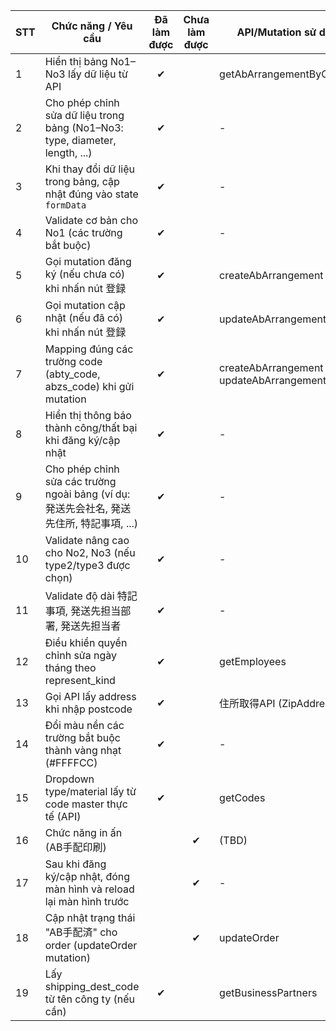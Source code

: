 | STT | Chức năng / Yêu cầu                                                                 | Đã làm được | Chưa làm được | API/Mutation sử dụng                        |
|-----|-------------------------------------------------------------------------------------|:-----------:|:-------------:|---------------------------------------------|
| 1   | Hiển thị bảng No1–No3 lấy dữ liệu từ API                                            |      ✔      |               | getAbArrangementByOrderNo                   |
| 2   | Cho phép chỉnh sửa dữ liệu trong bảng (No1–No3: type, diameter, length, ...)        |      ✔      |               | -                                           |
| 3   | Khi thay đổi dữ liệu trong bảng, cập nhật đúng vào state `formData`                 |      ✔      |               | -                                           |
| 4   | Validate cơ bản cho No1 (các trường bắt buộc)                                       |      ✔      |               | -                                           |
| 5   | Gọi mutation đăng ký (nếu chưa có) khi nhấn nút 登録                                |      ✔      |               | createAbArrangement                         |
| 6   | Gọi mutation cập nhật (nếu đã có) khi nhấn nút 登録                                 |      ✔      |               | updateAbArrangement                         |
| 7   | Mapping đúng các trường code (abty_code, abzs_code) khi gửi mutation                |      ✔      |               | createAbArrangement / updateAbArrangement   |
| 8   | Hiển thị thông báo thành công/thất bại khi đăng ký/cập nhật                         |      ✔      |               | -                                           |
| 9   | Cho phép chỉnh sửa các trường ngoài bảng (ví dụ: 発送先会社名, 発送先住所, 特記事項, ...) |      ✔      |               | -                                           |
| 10  | Validate nâng cao cho No2, No3 (nếu type2/type3 được chọn)                          |      ✔      |               | -                                           |
| 11  | Validate độ dài 特記事項, 発送先担当部署, 発送先担当者                                 |      ✔      |               | -                                           |
| 12  | Điều khiển quyền chỉnh sửa ngày tháng theo represent_kind                            |      ✔      |               | getEmployees                                |
| 13  | Gọi API lấy address khi nhập postcode                                               |      ✔      |               | 住所取得API (ZipAddress API)                |
| 14  | Đổi màu nền các trường bắt buộc thành vàng nhạt (#FFFFCC)                            |      ✔      |               | -                                           |
| 15  | Dropdown type/material lấy từ code master thực tế (API)                             |      ✔      |               | getCodes                                    |
| 16  | Chức năng in ấn (AB手配印刷)                                                        |             |      ✔        | (TBD)                                       |
| 17  | Sau khi đăng ký/cập nhật, đóng màn hình và reload lại màn hình trước                 |             |      ✔        | -                                           |
| 18  | Cập nhật trạng thái "AB手配済" cho order (updateOrder mutation)                      |             |      ✔        | updateOrder                                 |
| 19  | Lấy shipping_dest_code từ tên công ty (nếu cần)                                     |      ✔      |               | getBusinessPartners                         |
